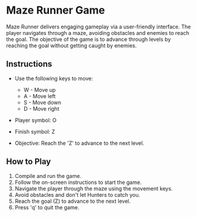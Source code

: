 # Maze Runner Game

Maze Runner delivers engaging gameplay via a user-friendly interface. The player navigates through a maze, avoiding obstacles and enemies to reach the goal. The objective of the game is to advance through levels by reaching the goal without getting caught by enemies.

## Instructions

- Use the following keys to move:
  - W - Move up
  - A - Move left
  - S - Move down
  - D - Move right

- Player symbol: O
- Finish symbol: Z
- Objective: Reach the 'Z' to advance to the next level.

## How to Play

1. Compile and run the game.
2. Follow the on-screen instructions to start the game.
3. Navigate the player through the maze using the movement keys.
4. Avoid obstacles and don't let Hunters to catch you.
5. Reach the goal (Z) to advance to the next level.
6. Press 'q' to quit the game.

